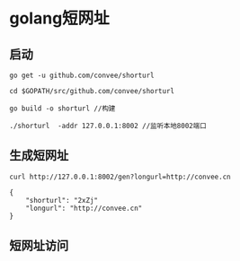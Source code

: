 # golang短网址

## 启动
```
go get -u github.com/convee/shorturl

cd $GOPATH/src/github.com/convee/shorturl

go build -o shorturl //构建

./shorturl  -addr 127.0.0.1:8002 //监听本地8002端口

```
## 生成短网址

```
curl http://127.0.0.1:8002/gen?longurl=http://convee.cn

{
    "shorturl": "2xZj"
    "longurl": "http://convee.cn"
}
```


## 短网址访问